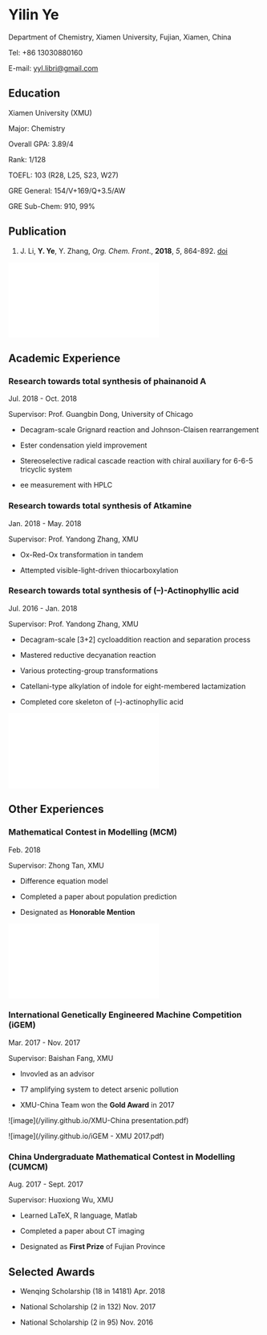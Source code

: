 # Yilin Ye

Department of Chemistry, Xiamen University, Fujian, Xiamen, China

Tel: +86 13030880160

E-mail: yyl.libri@gmail.com

## Education

Xiamen University (XMU)

Major: Chemistry

Overall GPA: 3.89/4

Rank: 1/128

TOEFL: 103 (R28, L25, S23, W27)

GRE General: 154/V+169/Q+3.5/AW

GRE Sub-Chem: 910, 99%

## Publication

1. J. Li, **Y. Ye**, Y. Zhang, _Org. Chem. Front_., **2018**, _5_, 864-892. [doi](http://pubs.rsc.org/en/Content/ArticleLanding/2018/QO/C7QO01077J)

![image](/yiliny.github.io/GA.pdf)

## Academic Experience

### Research towards total synthesis of phainanoid A

Jul. 2018 - Oct. 2018

Supervisor: Prof. Guangbin Dong, University of Chicago

- Decagram-scale Grignard reaction and Johnson-Claisen rearrangement

- Ester condensation yield improvement

- Stereoselective radical cascade reaction with chiral auxiliary for 6-6-5 tricyclic system

- ee measurement with HPLC

### Research towards total synthesis of Atkamine

Jan. 2018 - May. 2018

Supervisor: Prof. Yandong Zhang, XMU

- Ox-Red-Ox transformation in tandem

- Attempted visible-light-driven thiocarboxylation

### Research towards total synthesis of (–)-Actinophyllic acid

Jul. 2016 - Jan. 2018

Supervisor: Prof. Yandong Zhang, XMU

- Decagram-scale [3+2] cycloaddition reaction and separation process

- Mastered reductive decyanation reaction

- Various protecting-group transformations

- Catellani-type alkylation of indole for eight-membered lactamization

- Completed core skeleton of (–)-actinophyllic acid

![image](/yiliny.github.io/路线精简.pdf)

## Other Experiences

### Mathematical Contest in Modelling (MCM)

Feb. 2018

Supervisor: Zhong Tan, XMU

- Difference equation model

-	Completed a paper about population prediction

- Designated as **Honorable Mention**

![image](/yiliny.github.io/88382.pdf)

### International Genetically Engineered Machine Competition (iGEM)

Mar. 2017 - Nov. 2017

Supervisor: Baishan Fang, XMU

- Invovled as an advisor

- T7 amplifying system to detect arsenic pollution

- XMU-China Team won the **Gold Award** in 2017

![image](/yiliny.github.io/XMU-China presentation.pdf)

![image](/yiliny.github.io/iGEM - XMU 2017.pdf)

### China Undergraduate Mathematical Contest in Modelling (CUMCM)

Aug. 2017 - Sept. 2017

Supervisor: Huoxiong Wu, XMU

- Learned LaTeX, R language, Matlab

- Completed a paper about CT imaging

- Designated as **First Prize** of Fujian Province

## Selected Awards

- Wenqing Scholarship (18 in 14181)  Apr. 2018

- National Scholarship (2 in 132)	Nov. 2017

- National Scholarship (2 in 95)	Nov. 2016

